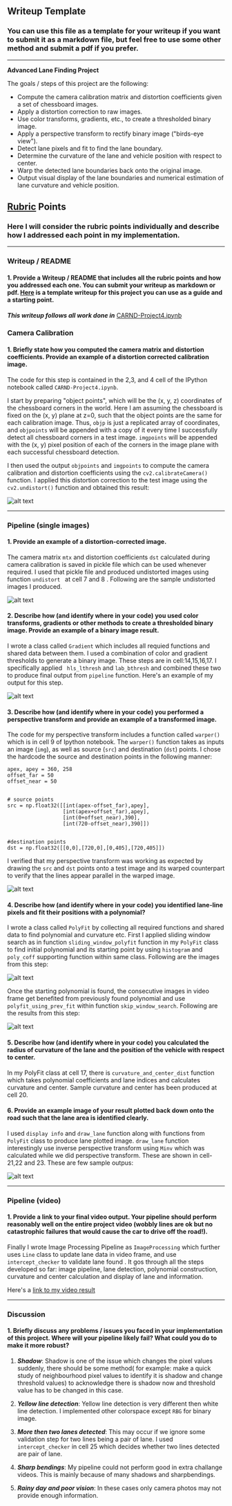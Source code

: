 ## Writeup Template

### You can use this file as a template for your writeup if you want to submit it as a markdown file, but feel free to use some other method and submit a pdf if you prefer.

---

**Advanced Lane Finding Project**

The goals / steps of this project are the following:

* Compute the camera calibration matrix and distortion coefficients given a set of chessboard images.
* Apply a distortion correction to raw images.
* Use color transforms, gradients, etc., to create a thresholded binary image.
* Apply a perspective transform to rectify binary image ("birds-eye view").
* Detect lane pixels and fit to find the lane boundary.
* Determine the curvature of the lane and vehicle position with respect to center.
* Warp the detected lane boundaries back onto the original image.
* Output visual display of the lane boundaries and numerical estimation of lane curvature and vehicle position.

[//]: # (Image References)

[image1]: ./pic/undistort.png "Undistorted1"
[image11]: ./pic/undistort2.png "Undistorted2"
[image2]: ./pic/pipeline.png "Pipeline binary"
[image3]: ./pic/perspective.png "Perspective transform"
[image4]: ./pic/fit-poly1.png "Fit polynomial with window search"
[image5]: ./pic/fit-poly2.png "Fit polynomial using previous window"
[image6]: ./pic/plot-lane.png "image-Output"
[video1]: ./project_video_output.mp4 "Video-output"

## [Rubric](https://review.udacity.com/#!/rubrics/571/view) Points

### Here I will consider the rubric points individually and describe how I addressed each point in my implementation.  

---

### Writeup / README

#### 1. Provide a Writeup / README that includes all the rubric points and how you addressed each one.  You can submit your writeup as markdown or pdf.  [Here](https://github.com/udacity/CarND-Advanced-Lane-Lines/blob/master/writeup_template.md) is a template writeup for this project you can use as a guide and a starting point.  


***This writeup follows all work done in*** [CARND-Project4.ipynb](https://github.com/Vasuji/CarND-Advanced-Lane-Lines/blob/master/CARND-project4.ipynb)

### Camera Calibration

#### 1. Briefly state how you computed the camera matrix and distortion coefficients. Provide an example of a distortion corrected calibration image.

The code for this step is contained in the 2,3, and 4 cell of the IPython notebook called `CARND-Project4.ipynb`. 

I start by preparing "object points", which will be the (x, y, z) coordinates of the chessboard corners in the world. Here I am assuming the chessboard is fixed on the (x, y) plane at z=0, such that the object points are the same for each calibration image.  Thus, `objp` is just a replicated array of coordinates, and `objpoints` will be appended with a copy of it every time I successfully detect all chessboard corners in a test image.  `imgpoints` will be appended with the (x, y) pixel position of each of the corners in the image plane with each successful chessboard detection.  

I then used the output `objpoints` and `imgpoints` to compute the camera calibration and distortion coefficients using the `cv2.calibrateCamera()` function.  I applied this distortion correction to the test image using the `cv2.undistort()` function and obtained this result: 

![alt text][image11]


----------------



### Pipeline (single images)


#### 1. Provide an example of a distortion-corrected image.

The camera matrix ```mtx``` and distortion coefficients ```dst``` calculated during camera calibration is saved in pickle file which can be used whenever required. I used that pickle file and produced undistorted images using function ```undistort ``` at cell 7 and 8 . Following are the sample undistorted images I produced.

![alt text][image1]



#### 2. Describe how (and identify where in your code) you used color transforms, gradients or other methods to create a thresholded binary image.  Provide an example of a binary image result.

I wrote a class called ```Gradient``` which includes all requied functions and shared data between them. I used a combination of color and gradient thresholds to generate a binary image. These steps are in cell:14,15,16,17. I specifically applied ``` hls_lthresh``` and ```lab_bthresh``` and combined these two to produce final output from ```pipeline``` function.  Here's an example of my output for this step.  


![alt text][image2]


#### 3. Describe how (and identify where in your code) you performed a perspective transform and provide an example of a transformed image.

The code for my perspective transform includes a function called `warper()` which is in cell 9 of Ipython notebook.  The `warper()` function takes as inputs an image (`img`), as well as source (`src`) and destination (`dst`) points.  I chose the hardcode the source and destination points in the following manner:

```
apex, apey = 360, 258
offset_far = 50
offset_near = 50


# source points
src = np.float32([[int(apex-offset_far),apey],
                  [int(apex+offset_far),apey],
                  [int(0+offset_near),390],
                  [int(720-offset_near),390]])


#destination points
dst = np.float32([[0,0],[720,0],[0,405],[720,405]])

```

I verified that my perspective transform was working as expected by drawing the `src` and `dst` points onto a test image and its warped counterpart to verify that the lines appear parallel in the warped image.

![alt text][image3]


#### 4. Describe how (and identify where in your code) you identified lane-line pixels and fit their positions with a polynomial?

I wrote a class called ``PolyFit`` by collecting all required functions and shared data to find polynomial and curvature etc. First I applied sliding window search as in function ```sliding_window_polyfit``` function in my `PolyFit` class to find initial polynomial and its starting point by using ```histogram``` and ```poly_coff``` supporting function within same class. Following are the images from this step:

![alt text][image4]

 Once the starting polynomial is found, the consecutive images in video frame get benefited from previously found polynomial and use ```polyfit_using_prev_fit``` within function ```skip_window_search```. Following are the results from this step:
 
![alt text][image5]

#### 5. Describe how (and identify where in your code) you calculated the radius of curvature of the lane and the position of the vehicle with respect to center.

In my PolyFit class at cell 17, there is ```curvature_and_center_dist``` function which takes polynomial coefficients and lane indices and calculates curvature and center. Sample curvature and center has been produced at cell 20.



#### 6. Provide an example image of your result plotted back down onto the road such that the lane area is identified clearly.

I used ```display info``` and ```draw_lane``` function along with functions from ```PolyFit``` class to produce lane plotted image. ```draw_lane``` function interestingly use inverse perspective transform using ```Minv``` which was calculated while we did perspective transform. These are shown in cell-21,22 and 23. These are few sample outpus:

![alt text][image6]


-----------------




### Pipeline (video)

#### 1. Provide a link to your final video output.  Your pipeline should perform reasonably well on the entire project video (wobbly lines are ok but no catastrophic failures that would cause the car to drive off the road!).
Finally I wrote Image Processing Pipeline as ```ImageProcessing``` which further uses ```Line``` class to update lane data in video frame, and use ```intercept_checker``` to validate lane found . It gos through all the steps developed so far: image pipeline, lane detection, polynomial construction, curvature and center calculation and display of lane and information.

Here's a [link to my video result](./project_video_output.mp4)

-------------------






### Discussion

#### 1. Briefly discuss any problems / issues you faced in your implementation of this project.  Where will your pipeline likely fail?  What could you do to make it more robust?

1. ***Shadow***: Shadow is one of the issue which changes the pixel values suddenly, there should be some method( for example: make a quick study of neighbourhood pixel values to identify it is shadow and change threshold values) to acknowledge there is shadow now and threshold value has to be changed in this case.

2. ***Yellow line detection***: Yellow line detection is very different then white line detection. I implemented other colorspace except ```RBG``` for binary image.

3. ***More then two lanes detected***: This may occur if we ignore some validation step for two lines being a pair of lane. I used ```intercept_checker``` in cell 25 which decides whether two lines detected are pair of lane.

4. ***Sharp bendings***: My pipeline could not perform good in extra challange videos. This is mainly because of many shadows and sharpbendings.

5. ***Rainy day and poor vision***: In these cases only camera photos may not provide enough information.


